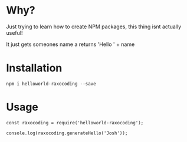 # Why?

Just trying to learn how to create NPM packages, this thing isnt actually useful!

It just gets someones name a returns 'Hello ' + name

# Installation

`npm i helloworld-raxocoding --save`

# Usage

```
const raxocoding = require('helloworld-raxocoding');

console.log(raxocoding.generateHello('Josh'));
```